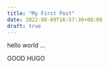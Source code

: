 ```yaml
---
title: "My First Post"
date: 2022-08-09T16:57:30+08:00
draft: true
---
```


hello world ...


GOOD HUGO